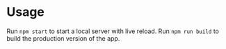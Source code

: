 # Usage

Run `npm start` to start a local server with live reload.
Run `npm run build` to build the production version of the app.
